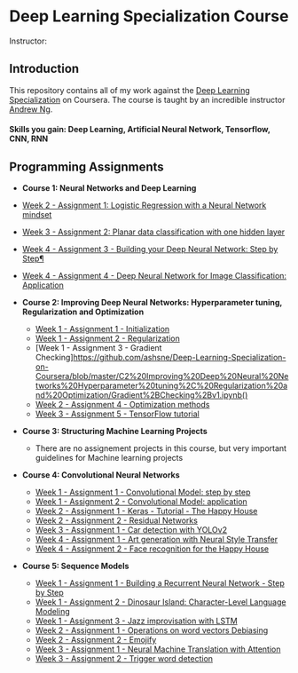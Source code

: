 # Deep Learning Specialization Course

Instructor: 

## Introduction

This repository contains all of my work against the [Deep Learning Specialization](https://www.coursera.org/specializations/deep-learning) on Coursera. The course is taught by an incredible instructor [Andrew Ng](https://www.andrewng.org/). 

#### Skills you gain: Deep Learning, Artificial Neural Network, Tensorflow, CNN, RNN

## Programming Assignments
-	**Course 1: Neural Networks and Deep Learning**
  - [Week 2 - Assignment 1: Logistic Regression with a Neural Network mindset](https://github.com/ashsne/Deep-Learning-Specialization-on-Coursera/blob/master/C1%20Neural%20Networks%20and%20deep%20learning/Logistic%2BRegression%2Bwith%2Ba%2BNeural%2BNetwork%2Bmindset%2Bv5.ipynb)
  - [Week 3 - Assignment 2: Planar data classification with one hidden layer](https://github.com/ashsne/Deep-Learning-Specialization-on-Coursera/blob/master/C1%20Neural%20Networks%20and%20deep%20learning/Planar%2Bdata%2Bclassification%2Bwith%2Bone%2Bhidden%2Blayer%2Bv5.ipynb)
  - [Week 4 - Assignment 3 - Building your Deep Neural Network: Step by Step¶](https://github.com/ashsne/Deep-Learning-Specialization-on-Coursera/blob/master/C1%20Neural%20Networks%20and%20deep%20learning/Building%2Byour%2BDeep%2BNeural%2BNetwork%2B-%2BStep%2Bby%2BStep%2Bv8.ipynb)
  - [Week 4 - Assignment 4 - Deep Neural Network for Image Classification: Application](https://github.com/ashsne/Deep-Learning-Specialization-on-Coursera/blob/master/C1%20Neural%20Networks%20and%20deep%20learning/Deep%2BNeural%2BNetwork%2B-%2BApplication%2Bv8.ipynb)
  
- **Course 2:  Improving Deep Neural Networks: Hyperparameter tuning, Regularization                  and Optimization**
  - [Week 1 - Assignment 1 - Initialization](https://github.com/ashsne/Deep-Learning-Specialization-on-Coursera/blob/master/C2%20Improving%20Deep%20Neural%20Networks%20Hyperparameter%20tuning%2C%20Regularization%20and%20Optimization/Initialization.ipynb)
  - [Week 1 - Assignment 2 - Regularization](https://github.com/ashsne/Deep-Learning-Specialization-on-Coursera/blob/master/C2%20Improving%20Deep%20Neural%20Networks%20Hyperparameter%20tuning%2C%20Regularization%20and%20Optimization/Regularization%2B-%2Bv2.ipynb)
  - [Week 1 - Assignment 3 - Gradient Checking]https://github.com/ashsne/Deep-Learning-Specialization-on-Coursera/blob/master/C2%20Improving%20Deep%20Neural%20Networks%20Hyperparameter%20tuning%2C%20Regularization%20and%20Optimization/Gradient%2BChecking%2Bv1.ipynb()
  - [Week 2 - Assignment 4 - Optimization methods](https://github.com/ashsne/Deep-Learning-Specialization-on-Coursera/blob/master/C2%20Improving%20Deep%20Neural%20Networks%20Hyperparameter%20tuning%2C%20Regularization%20and%20Optimization/Optimization%2Bmethods.ipynb)
  - [Week 3 - Assignment 5 - TensorFlow tutorial](https://github.com/ashsne/Deep-Learning-Specialization-on-Coursera/blob/master/C2%20Improving%20Deep%20Neural%20Networks%20Hyperparameter%20tuning%2C%20Regularization%20and%20Optimization/Tensorflow%2BTutorial.ipynb)
  
- **Course 3: Structuring Machine Learning Projects**
  - There are no assignement projects in this course, but very important guidelines for       Machine learning projects
  
- **Course 4: Convolutional Neural Networks**
  - [Week 1 - Assignment 1 - Convolutional Model: step by step](https://github.com/ashsne/Deep-Learning-Specialization-on-Coursera/blob/master/C4%20Convolutional%20NN/Convolution%2Bmodel%2B-%2BStep%2Bby%2BStep%2B-%2Bv2.ipynb)
  - [Week 1 - Assignment 2 - Convolutional Model: application](https://github.com/ashsne/Deep-Learning-Specialization-on-Coursera/blob/master/C4%20Convolutional%20NN/Convolution%2Bmodel%2B-%2BApplication%2B-%2Bv1.ipynb)
  - [Week 2 - Assignment 1 - Keras - Tutorial - The Happy House](https://github.com/ashsne/Deep-Learning-Specialization-on-Coursera/blob/master/C4%20Convolutional%20NN/Keras%2B-%2BTutorial%2B-%2BHappy%2BHouse%2Bv2.ipynb)
  - [Week 2 - Assignment 2 - Residual Networks](https://github.com/ashsne/Deep-Learning-Specialization-on-Coursera/blob/master/C4%20Convolutional%20NN/Residual%2BNetworks%2B-%2Bv2.ipynb)
  - [Week 3 - Assignment 1 - Car detection with YOLOv2](https://github.com/ashsne/Deep-Learning-Specialization-on-Coursera/blob/master/C4%20Convolutional%20NN/Autonomous%2Bdriving%2Bapplication%2B-%2BCar%2Bdetection%2B-%2Bv3.ipynb)
  - [Week 4 - Assignment 1 - Art generation with Neural Style Transfer](https://github.com/ashsne/Deep-Learning-Specialization-on-Coursera/blob/master/C4%20Convolutional%20NN/Art%2BGeneration%2Bwith%2BNeural%2BStyle%2BTransfer%2B-%2Bv2.ipynb)
  - [Week 4 - Assignment 2 - Face recognition for the Happy House](https://github.com/ashsne/Deep-Learning-Specialization-on-Coursera/blob/master/C4%20Convolutional%20NN/Face%2BRecognition%2Bfor%2Bthe%2BHappy%2BHouse%2B-%2Bv3.ipynb)
  
- **Course 5: Sequence Models**
  - [Week 1 - Assignment 1 - Building a Recurrent Neural Network - Step by Step](https://github.com/ashsne/Deep-Learning-Specialization-on-Coursera/blob/master/C5%20Sequence%20models/Building%20a%20Recurrent%20Neural%20Network%20Step%20by%20Step%20v4.ipynb)
  - [Week 1 - Assignment 2 - Dinosaur Island: Character-Level Language Modeling](https://github.com/ashsne/Deep-Learning-Specialization-on-Coursera/blob/master/C5%20Sequence%20models/Dinosaurus%2BIsland%2B--%2BCharacter%2Blevel%2Blanguage%2Bmodel%2Bfinal%2B-%2Bv3.ipynb)
  - [Week 1 - Assignment 3 - Jazz improvisation with LSTM](https://github.com/ashsne/Deep-Learning-Specialization-on-Coursera/blob/master/C5%20Sequence%20models/Improvise%2Ba%2BJazz%2BSolo%2Bwith%2Ban%2BLSTM%2BNetwork%2B-%2Bv3.ipynb)
  - [Week 2 - Assignment 1 - Operations on word vectors Debiasing](https://github.com/ashsne/Deep-Learning-Specialization-on-Coursera/blob/master/C5%20Sequence%20models/Operations%2Bon%2Bword%2Bvectors%2B-%2Bv2.ipynb)
  - [Week 2 - Assignment 2 - Emojify](https://github.com/ashsne/Deep-Learning-Specialization-on-Coursera/blob/master/C5%20Sequence%20models/Emojify%2B-%2Bv2.ipynb)
  - [Week 3 - Assignment 1 - Neural Machine Translation with Attention](https://github.com/ashsne/Deep-Learning-Specialization-on-Coursera/blob/master/C5%20Sequence%20models/Neural%2Bmachine%2Btranslation%2Bwith%2Battention%2B-%2Bv4.ipynb)
  - [Week 3 - Assignment 2 - Trigger word detection](https://github.com/ashsne/Deep-Learning-Specialization-on-Coursera/blob/master/C5%20Sequence%20models/Trigger%2Bword%2Bdetection%2B-%2Bv1.ipynb)

